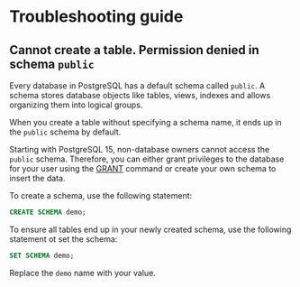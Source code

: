 # Troubleshooting guide

## Cannot create a table. Permission denied in schema `public`

Every database in PostgreSQL has a default schema called `public`. A schema stores database objects like tables, views, indexes and allows organizing them into logical groups.

When you create a table without specifying a schema name, it ends up in the `public` schema by default. 

Starting with PostgreSQL 15, non-database owners cannot access the `public` schema. Therefore, you can either grant privileges to the database for your user using the [GRANT](https://www.postgresql.org/docs/{{pgvesrion}}/sql-grant.html) command or create your own schema to insert the data.

To create a schema, use the following statement:

```sql
CREATE SCHEMA demo;
```

To ensure all tables end up in your newly created schema, use the following statement ot set the schema:

```sql
SET SCHEMA demo;
```

Replace the `demo` name with your value.
